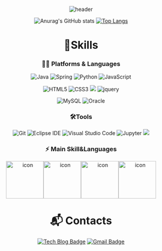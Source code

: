 <div align="center">


![header](https://capsule-render.vercel.app/api?type=Waving&color=gradient&fontColor=ffffffff&height=200&section=header&animation=twinkling&text=Java%20개발자%20김용선%20입니다&fontSize=50&fontAlignY=40)

![Anurag's GitHub stats](https://github-readme-stats.vercel.app/api?username=metalgos&show_icons=true&theme=shadow_blue)
[![Top Langs](https://github-readme-stats.vercel.app/api/top-langs/?username=metalgos&layout=compact)](https://github.com/metalgos/github-readme-stats)

# 💪Skills
### 👨‍💻 Platforms & Languages
![Java](https://img.shields.io/badge/Java-007396.svg?&style=for-the-badge&logo=Java&logoColor=white)
![Spring](https://img.shields.io/badge/Spring-6DB33F.svg?&style=for-the-badge&logo=Spring&logoColor=white)
![Python](https://img.shields.io/badge/Python-3776AB.svg?&style=for-the-badge&logo=Python&logoColor=white)
![JavaScript](https://img.shields.io/badge/JavaScript-F7DF1E.svg?&style=for-the-badge&logo=JavaScript&logoColor=white)
<!-- 
![TypeScript](https://img.shields.io/badge/TypeScript-3178C6.svg?&style=for-the-badge&logo=TypeScript&logoColor=white)
 -->
![HTML5](https://img.shields.io/badge/HTML5-E34F26.svg?&style=for-the-badge&logo=HTML5&logoColor=white)
![CSS3](https://img.shields.io/badge/CSS3-1572B6.svg?&style=for-the-badge&logo=CSS3&logoColor=white)
<img src="https://img.shields.io/badge/bootstrap-7952B3?style=for-the-badge&logo=bootstrap&logoColor=white">
![jquery](https://img.shields.io/badge/jquery-0769AD.svg?&style=for-the-badge&logo=jquery&logoColor=white)

![MySQL](https://img.shields.io/badge/MySQL-4479A1.svg?&style=for-the-badge&logo=MySQL&logoColor=white)
![Oracle](https://img.shields.io/badge/Oracle-F80000.svg?&style=for-the-badge&logo=Oracle&logoColor=white)

### 🛠️Tools
![Git](https://img.shields.io/badge/Git-F05032.svg?&style=for-the-badge&logo=Git&logoColor=white)
![Eclipse IDE](https://img.shields.io/badge/Eclipse%20IDE-2C2255.svg?&style=for-the-badge&logo=Eclipse%20IDE&logoColor=white)
![Visual Studio Code](https://img.shields.io/badge/Visual%20Studio%20Code-007ACC.svg?&style=for-the-badge&logo=Visual%20Studio%20Code&logoColor=white)
![Jupyter](https://img.shields.io/badge/jupyter-F37626.svg?&style=for-the-badge&logo=Jupyter&logoColor=white)
<img src="https://img.shields.io/badge/github-181717?style=for-the-badge&logo=github&logoColor=white">


### ⚡ Main Skill&Languages
<img src="https://techstack-generator.vercel.app/java-icon.svg" alt="icon" width="100" height="100" /><img src="https://techstack-generator.vercel.app/python-icon.svg" alt="icon" width="100" height="100" /><img src="https://techstack-generator.vercel.app/js-icon.svg" alt="icon" width="100" height="100" /><img src="https://techstack-generator.vercel.app/mysql-icon.svg" alt="icon" width="100" height="100" />


# :mailbox_with_mail: Contacts
[![Tech Blog Badge](http://img.shields.io/badge/-Git%20hub-black?style=flat-square&logo=github&link=https://github.com/metalgos)](https://github.com/metalgos)
[![Gmail Badge](https://img.shields.io/badge/Gmail-d14836?style=flat-square&logo=Gmail&logoColor=white&link=mailto:metalgos2@gmail.com)](mailto:metalgos2@gmail.com)



<!--
https://github.com/kyechan99/capsule-render 헤더
https://emojipedia.org/hammer 이모지
https://simpleicons.org/ 아이콘
https://techstack-generator.vercel.app/ 동적테크이미지 
 
**metalgos/metalgos** is a ✨ _special_ ✨ repository because its `README.md` (this file) appears on your GitHub profile.

Here are some ideas to get you started:

- 🔭 I’m currently working on ...
- 🌱 I’m currently learning ...
- 👯 I’m looking to collaborate on ...
- 🤔 I’m looking for help with ...
- 💬 Ask me about ...
- 📫 How to reach me: ...
- 😄 Pronouns: ...
- ⚡ Fun fact: ...
-->

 
</div>
